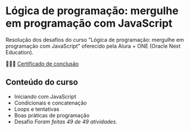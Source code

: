 # Lógica de programação: mergulhe em programação com JavaScript

Resolução dos desafios do curso "Lógica de programação: mergulhe em programação com JavaScript" oferecido pela Alura + ONE (Oracle Next Education).

👩🏻‍🎓 [Certificado de conclusão](https://cursos.alura.com.br/certificate/thisisanapaula/logica-programacao-mergulhe-programacao-javascript)

## Conteúdo do curso
- Iniciando com JavaScript
- Condicionais e concatenação
- Loops e tentativas
- Boas práticas de programação
- Desafio
*Foram feitas 49 de 49 atividades.*
